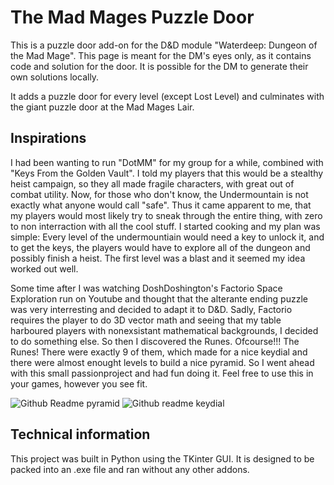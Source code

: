# The Mad Mages Puzzle Door

This is a puzzle door add-on for the D&D module "Waterdeep: Dungeon of the Mad Mage". This page is meant for the DM's eyes only, as it contains code and solution for the door. It is possible for the DM to generate their own solutions locally. 

It adds a puzzle door for every level (except Lost Level) and culminates with the giant puzzle door at the Mad Mages Lair.

## Inspirations
I had been wanting to run "DotMM" for my group for a while, combined with "Keys From the Golden Vault". I told my players that this would be a stealthy heist campaign, so they all made fragile characters, with great out of combat utility. Now, for those who don't know, the Undermountain is not exactly what anyone would call "safe". Thus it came apparent to me, that my players would most likely try to sneak through the entire thing, with zero to non interraction with all the cool stuff. I started cooking and my plan was simple: Every level of the undermountiain would need a key to unlock it, and to get the keys, the players would have to explore all of the dungeon and possibly finish a heist. The first level was a blast and it seemed my idea worked out well.

Some time after I was watching DoshDoshington's Factorio Space Exploration run on Youtube and thought that the alterante ending puzzle was very interresting and decided to adapt it to D&D. Sadly, Factorio requires the player to do 3D vector math and seeing that my table harboured players with nonexsistant mathematical backgrounds, I decided to do something else. So then I discovered the Runes. Ofcourse!!! The Runes! There were exactly 9 of them, which made for a nice keydial and there were almost enought levels to build a nice pyramid. So I went ahead with this small passionproject and had fun doing it. Feel free to use this in your games, however you see fit.


![Github Readme pyramid](https://github.com/user-attachments/assets/38209536-3dfe-47e4-9792-dc60a2386e50)
![Github readme keydial](https://github.com/user-attachments/assets/dcef43aa-44c0-4079-99c9-460843f3284c)

## Technical information
This project was built in Python using the TKinter GUI. It is designed to be packed into an .exe file and ran without any other addons.

